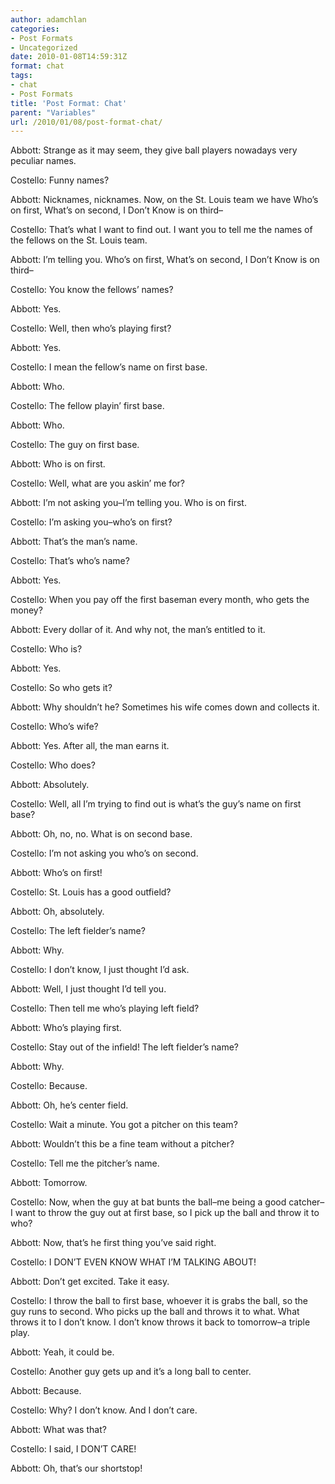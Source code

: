 ```yaml
---
author: adamchlan
categories:
- Post Formats
- Uncategorized
date: 2010-01-08T14:59:31Z
format: chat
tags:
- chat
- Post Formats
title: 'Post Format: Chat'
parent: "Variables"
url: /2010/01/08/post-format-chat/
---
```


Abbott: Strange as it may seem, they give ball players nowadays very peculiar names.

Costello: Funny names?

Abbott: Nicknames, nicknames. Now, on the St. Louis team we have Who&#8217;s on first, What&#8217;s on second, I Don&#8217;t Know is on third&#8211;

Costello: That&#8217;s what I want to find out. I want you to tell me the names of the fellows on the St. Louis team.

Abbott: I&#8217;m telling you. Who&#8217;s on first, What&#8217;s on second, I Don&#8217;t Know is on third&#8211;

Costello: You know the fellows&#8217; names?

Abbott: Yes.

Costello: Well, then who&#8217;s playing first?

Abbott: Yes.

Costello: I mean the fellow&#8217;s name on first base.

Abbott: Who.

Costello: The fellow playin&#8217; first base.

Abbott: Who.

Costello: The guy on first base.

Abbott: Who is on first.

Costello: Well, what are you askin&#8217; me for?

Abbott: I&#8217;m not asking you&#8211;I&#8217;m telling you. Who is on first.

Costello: I&#8217;m asking you&#8211;who&#8217;s on first?

Abbott: That&#8217;s the man&#8217;s name.

Costello: That&#8217;s who&#8217;s name?

Abbott: Yes.

Costello: When you pay off the first baseman every month, who gets the money?

Abbott: Every dollar of it. And why not, the man&#8217;s entitled to it.

Costello: Who is?

Abbott: Yes.

Costello: So who gets it?

Abbott: Why shouldn&#8217;t he? Sometimes his wife comes down and collects it.

Costello: Who&#8217;s wife?

Abbott: Yes. After all, the man earns it.

Costello: Who does?

Abbott: Absolutely.

Costello: Well, all I&#8217;m trying to find out is what&#8217;s the guy&#8217;s name on first base?

Abbott: Oh, no, no. What is on second base.

Costello: I&#8217;m not asking you who&#8217;s on second.

Abbott: Who&#8217;s on first!

Costello: St. Louis has a good outfield?

Abbott: Oh, absolutely.

Costello: The left fielder&#8217;s name?

Abbott: Why.

Costello: I don&#8217;t know, I just thought I&#8217;d ask.

Abbott: Well, I just thought I&#8217;d tell you.

Costello: Then tell me who&#8217;s playing left field?

Abbott: Who&#8217;s playing first.

Costello: Stay out of the infield! The left fielder&#8217;s name?

Abbott: Why.

Costello: Because.

Abbott: Oh, he&#8217;s center field.

Costello: Wait a minute. You got a pitcher on this team?

Abbott: Wouldn&#8217;t this be a fine team without a pitcher?

Costello: Tell me the pitcher&#8217;s name.

Abbott: Tomorrow.

Costello: Now, when the guy at bat bunts the ball&#8211;me being a good catcher&#8211;I want to throw the guy out at first base, so I pick up the ball and throw it to who?

Abbott: Now, that&#8217;s he first thing you&#8217;ve said right.

Costello: I DON&#8217;T EVEN KNOW WHAT I&#8217;M TALKING ABOUT!

Abbott: Don&#8217;t get excited. Take it easy.

Costello: I throw the ball to first base, whoever it is grabs the ball, so the guy runs to second. Who picks up the ball and throws it to what. What throws it to I don&#8217;t know. I don&#8217;t know throws it back to tomorrow&#8211;a triple play.

Abbott: Yeah, it could be.

Costello: Another guy gets up and it&#8217;s a long ball to center.

Abbott: Because.

Costello: Why? I don&#8217;t know. And I don&#8217;t care.

Abbott: What was that?

Costello: I said, I DON&#8217;T CARE!

Abbott: Oh, that&#8217;s our shortstop!